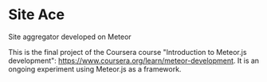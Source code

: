 # Site Ace
Site aggregator developed on Meteor

This is the final project of the Coursera course "Introduction to Meteor.js development": https://www.coursera.org/learn/meteor-development.
It is an ongoing experiment using Meteor.js as a framework.
